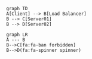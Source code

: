 ```mermaid
graph TD 
A[Client] --> B[Load Balancer] 
B --> C[Server01] 
B --> D[Server02]
```

```mermaid
graph LR 
A --- B 
B-->C[fa:fa-ban forbidden] 
B-->D(fa:fa-spinner spinner)
```
